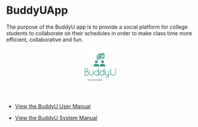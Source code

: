 # BuddyUApp
The purpose of the BuddyU app is to provide a social platform for college students to collaborate on their schedules in order to make class time more efficient, collaborative and fun.

<p align="center"><img src="buddyu3 - Copy.JPG" style="width:100px;height:100px";/></p>

<br>

* [View the BuddyU User Manual](http://www.sitarobinson.com/BuddyU%20User%20Manual.pdf)

* [View the BuddyU System Manual](http://www.sitarobinson.com/BuddyU%20System%20Manual.pdf)

